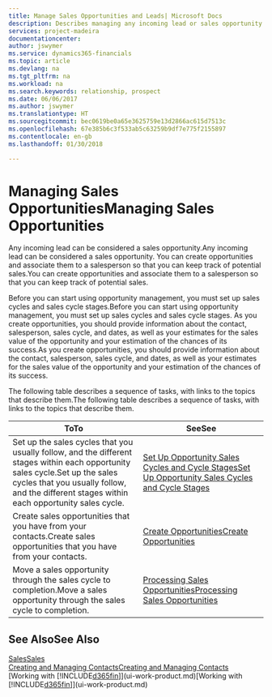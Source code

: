 ```yaml
---
title: Manage Sales Opportunities and Leads| Microsoft Docs
description: Describes managing any incoming lead or sales opportunity in Finance and Operations, Business edition,  and associating the opportunity with a salesperson to keep track of potential sales.
services: project-madeira
documentationcenter: 
author: jswymer
ms.service: dynamics365-financials
ms.topic: article
ms.devlang: na
ms.tgt_pltfrm: na
ms.workload: na
ms.search.keywords: relationship, prospect
ms.date: 06/06/2017
ms.author: jswymer
ms.translationtype: HT
ms.sourcegitcommit: bec0619be0a65e3625759e13d2866ac615d7513c
ms.openlocfilehash: 67e385b6c3f533ab5c63259b9df7e775f2155897
ms.contentlocale: en-gb
ms.lasthandoff: 01/30/2018

---
```

# <a name="managing-sales-opportunities"></a><span data-ttu-id="833e9-103">Managing Sales Opportunities</span><span class="sxs-lookup"><span data-stu-id="833e9-103">Managing Sales Opportunities</span></span>
<span data-ttu-id="833e9-104">Any incoming lead can be considered a sales opportunity.</span><span class="sxs-lookup"><span data-stu-id="833e9-104">Any incoming lead can be considered a sales opportunity.</span></span> <span data-ttu-id="833e9-105">You can create opportunities and associate them to a salesperson so that you can keep track of potential sales.</span><span class="sxs-lookup"><span data-stu-id="833e9-105">You can create opportunities and associate them to a salesperson so that you can keep track of potential sales.</span></span>

<span data-ttu-id="833e9-106">Before you can start using opportunity management, you must set up sales cycles and sales cycle stages.</span><span class="sxs-lookup"><span data-stu-id="833e9-106">Before you can start using opportunity management, you must set up sales cycles and sales cycle stages.</span></span> <span data-ttu-id="833e9-107">As you create opportunities, you should provide information about the contact, salesperson, sales cycle, and dates, as well as your estimates for the sales value of the opportunity and your estimation of the chances of its success.</span><span class="sxs-lookup"><span data-stu-id="833e9-107">As you create opportunities, you should provide information about the contact, salesperson, sales cycle, and dates, as well as your estimates for the sales value of the opportunity and your estimation of the chances of its success.</span></span>

<span data-ttu-id="833e9-108">The following table describes a sequence of tasks, with links to the topics that describe them.</span><span class="sxs-lookup"><span data-stu-id="833e9-108">The following table describes a sequence of tasks, with links to the topics that describe them.</span></span>

| <span data-ttu-id="833e9-109">To</span><span class="sxs-lookup"><span data-stu-id="833e9-109">To</span></span> | <span data-ttu-id="833e9-110">See</span><span class="sxs-lookup"><span data-stu-id="833e9-110">See</span></span> |
| --- | --- |
| <span data-ttu-id="833e9-111">Set up the sales cycles that you usually follow, and the different stages within each opportunity sales cycle.</span><span class="sxs-lookup"><span data-stu-id="833e9-111">Set up the sales cycles that you usually follow, and the different stages within each opportunity sales cycle.</span></span> |[<span data-ttu-id="833e9-112">Set Up Opportunity Sales Cycles and Cycle Stages</span><span class="sxs-lookup"><span data-stu-id="833e9-112">Set Up Opportunity Sales Cycles and Cycle Stages</span></span>](marketing-how-setup-opportunity-sales-cycles-stages.md) |
| <span data-ttu-id="833e9-113">Create sales opportunities that you have from your contacts.</span><span class="sxs-lookup"><span data-stu-id="833e9-113">Create sales opportunities that you have from your contacts.</span></span> |[<span data-ttu-id="833e9-114">Create Opportunities</span><span class="sxs-lookup"><span data-stu-id="833e9-114">Create Opportunities</span></span>](marketing-how-create-opportunities.md) |
| <span data-ttu-id="833e9-115">Move a sales opportunity through the sales cycle to completion.</span><span class="sxs-lookup"><span data-stu-id="833e9-115">Move a sales opportunity through the sales cycle to completion.</span></span> |[<span data-ttu-id="833e9-116">Processing Sales Opportunities</span><span class="sxs-lookup"><span data-stu-id="833e9-116">Processing Sales Opportunities</span></span>](marketing-processing-sales-opportunities.md) |

## <a name="see-also"></a><span data-ttu-id="833e9-117">See Also</span><span class="sxs-lookup"><span data-stu-id="833e9-117">See Also</span></span>
[<span data-ttu-id="833e9-118">Sales</span><span class="sxs-lookup"><span data-stu-id="833e9-118">Sales</span></span>](sales-manage-sales.md)  
[<span data-ttu-id="833e9-119">Creating and Managing Contacts</span><span class="sxs-lookup"><span data-stu-id="833e9-119">Creating and Managing Contacts</span></span>](marketing-contacts.md)  
<span data-ttu-id="833e9-120">[Working with [!INCLUDE[d365fin](includes/d365fin_md.md)]](ui-work-product.md)</span><span class="sxs-lookup"><span data-stu-id="833e9-120">[Working with [!INCLUDE[d365fin](includes/d365fin_md.md)]](ui-work-product.md)</span></span>

